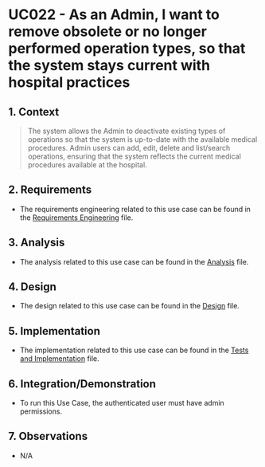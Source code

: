 # UC022 - As an Admin, I want to remove obsolete or no longer performed operation types, so that the system stays current with hospital practices

## 1. Context

> The system allows the Admin to deactivate existing types of operations so that the system is up-to-date with the available medical procedures.
> Admin users can add, edit, delete and list/search operations, ensuring that the system reflects the current medical procedures available at the hospital.

## 2. Requirements

* The requirements engineering related to this use case can be found in the [Requirements Engineering](01.requirements-engineering/README.md) file.

## 3. Analysis

* The analysis related to this use case can be found in the [Analysis](02.analysis/README.md) file.

## 4. Design

* The design related to this use case can be found in the [Design](03.design/README.md) file.

## 5. Implementation

* The implementation related to this use case can be found in the [Tests and Implementation](04.test-and-implementation/README.md) file.

## 6. Integration/Demonstration

* To run this Use Case, the authenticated user must have admin permissions.

## 7. Observations

* N/A
